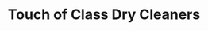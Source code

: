 ---
title: "Touch of Class Dry Cleaners"
url: /chelmsford/touch-of-class-dry-cleaners/
shop: Wäscherei
---